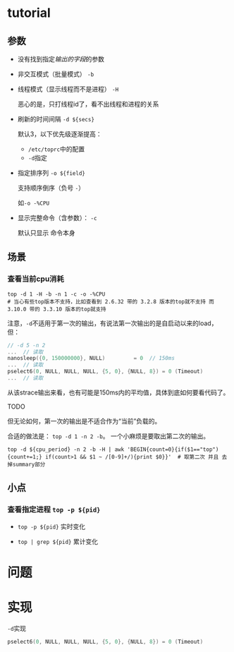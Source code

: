 

# tutorial



## 参数



* 没有找到指定*输出的字段*的参数

* 非交互模式（批量模式） `-b`

* 线程模式（显示线程而不是进程） `-H`

  恶心的是，只打线程id了，看不出线程和进程的关系

* 刷新的时间间隔 `-d ${secs}`

  默认3，以下优先级逐渐提高：

  * `/etc/toprc`中的配置
  * `-d`指定

* 指定排序列 `-o ${field}`

  支持顺序倒序（负号 `-`）

  如`-o -%CPU`

* 显示完整命令（含参数）： `-c`

  默认只显示 命令本身



## 场景



### 查看当前cpu消耗



```shell
top -d 1 -H -b -n 1 -c -o -%CPU
# 当心有些top版本不支持，比如查看到 2.6.32 带的 3.2.8 版本的top就不支持 而 3.10.0 带的 3.3.10 版本的top就支持
```



注意，`-d`不适用于第一次的输出，有说法第一次输出的是自启动以来的load，但：

```c
// -d 5 -n 2
...  // 读取
nanosleep({0, 150000000}, NULL)         = 0  // 150ms
...  // 读取
pselect6(0, NULL, NULL, NULL, {5, 0}, {NULL, 8}) = 0 (Timeout)
...  // 读取  
```

从该strace输出来看，也有可能是150ms内的平均值，具体到底如何要看代码了。

TODO



但无论如何，第一次的输出是不适合作为“当前”负载的。

合适的做法是： `top -d 1 -n 2 -b`。 一个小麻烦是要取出第二次的输出。

```shell
top -d ${cpu_period} -n 2 -b -H | awk 'BEGIN{count=0}{if($1=="top"){count+=1;} if(count>1 && $1 ~ /[0-9]+/){print $0}}'  # 取第二次 并且 去掉summary部分
```



## 小点



### 查看指定进程 `top -p ${pid}`

* `top -p ${pid}` 实时变化

* `top | grep ${pid}` 累计变化







# 问题



# 实现





`-d`实现

```c
pselect6(0, NULL, NULL, NULL, {5, 0}, {NULL, 8}) = 0 (Timeout)
```









